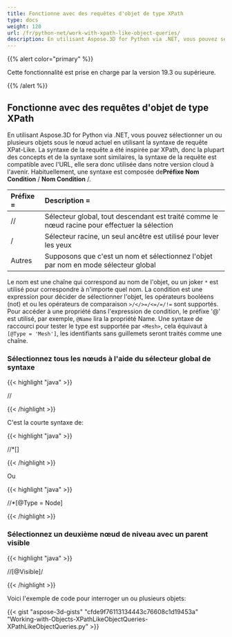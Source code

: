 ```yaml
---
title: Fonctionne avec des requêtes d'objet de type XPath
type: docs
weight: 120
url: /fr/python-net/work-with-xpath-like-object-queries/
description: En utilisant Aspose.3D for Python via .NET, vous pouvez sélectionner un ou plusieurs objets sous le nœud actuel en utilisant la syntaxe de requête XPat-Like. La syntaxe de la requête a été inspirée par XPath, donc la plupart des concepts et de la syntaxe sont similaires, la syntaxe de la requête est compatible avec l'URL, elle sera donc utilisée dans notre version cloud à l'avenir.
---
```

{{% alert color="primary" %}} 

Cette fonctionnalité est prise en charge par la version 19.3 ou supérieure.

{{% /alert %}} 
##  **Fonctionne avec des requêtes d'objet de type XPath**
En utilisant Aspose.3D for Python via .NET, vous pouvez sélectionner un ou plusieurs objets sous le nœud actuel en utilisant la syntaxe de requête XPat-Like. La syntaxe de la requête a été inspirée par XPath, donc la plupart des concepts et de la syntaxe sont similaires, la syntaxe de la requête est compatible avec l'URL, elle sera donc utilisée dans notre version cloud à l'avenir. Habituellement, une syntaxe est composée de**Préfixe Nom Condition** / **Nom Condition** /.

|**Préfixe =**|**Description =**|
| :- | :- |
|//|Sélecteur global, tout descendant est traité comme le nœud racine pour effectuer la sélection|
|/|Sélecteur racine, un seul ancêtre est utilisé pour lever les yeux|
|Autres|Supposons que c'est un nom et sélectionnez l'objet par nom en mode sélecteur global|
Le nom est une chaîne qui correspond au nom de l'objet, ou un joker `*` est utilisé pour correspondre à n'importe quel nom. La condition est une expression pour décider de sélectionner l'objet, les opérateurs booléens (not) et ou les opérateurs de comparaison `>/</>=/<=/=/!=` sont supportés. Pour accéder à une propriété dans l'expression de condition, le préfixe '@' est utilisé, par exemple, `@Name` lira la propriété Name. Une syntaxe de raccourci pour tester le type est supportée par `<Mesh>`, cela équivaut à `[@Type = 'Mesh']`, les identifiants sans guillemets seront traités comme une chaîne.
###  **Sélectionnez tous les nœuds à l'aide du sélecteur global de syntaxe**
{{< highlight "java" >}}

 //<Node>

{{< /highlight >}}

C'est la courte syntaxe de:

{{< highlight "java" >}}

 //*[<Node>]

{{< /highlight >}}

Ou

{{< highlight "java" >}}

 //*[@Type = Node]

{{< /highlight >}}
###  **Sélectionnez un deuxième nœud de niveau avec un parent visible**
{{< highlight "java" >}}

 //<Node>[@Visible]/<Node>

{{< /highlight >}}

Voici l'exemple de code pour interroger un ou plusieurs objets:

{{< gist "aspose-3d-gists" "cfde9f76113134443c76608c1d19453a" "Working-with-Objects-XPathLikeObjectQueries-XPathLikeObjectQueries.py" >}}
